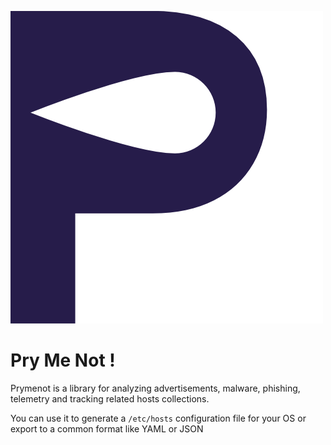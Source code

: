 ![Logo](prymenot.png)

# Pry Me Not !


Prymenot is a library for analyzing advertisements, malware, phishing, telemetry and tracking related hosts collections.

You can use it to generate a `/etc/hosts` configuration file for your OS or export to a common format like YAML or JSON